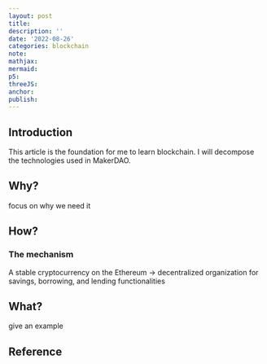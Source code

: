 ```yaml
---
layout: post
title:
description: ''
date: '2022-08-26'
categories: blockchain
note:
mathjax:
mermaid:
p5:
threeJS:
anchor:
publish:
---
```


## Introduction

This article is the foundation for me to learn blockchain. I will decompose the technologies used in MakerDAO.

## Why?

focus on why we need it

## How?

### The mechanism

A stable cryptocurrency on the Ethereum -> decentralized organization for savings, borrowing, and lending functionalities

## What?

give an example

## Reference
